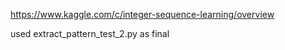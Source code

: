 https://www.kaggle.com/c/integer-sequence-learning/overview

used extract_pattern_test_2.py as final
